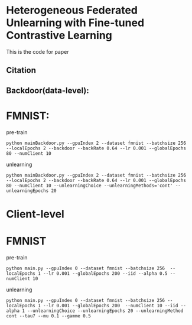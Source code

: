 # Heterogeneous Federated Unlearning with Fine-tuned Contrastive Learning
This is the code for paper 

## Citation

## Backdoor(data-level):

# FMNIST:
pre-train
```
python mainBackdoor.py --gpuIndex 2 --dataset fmnist --batchsize 256  --localEpochs 2 --backdoor --backRate 0.64 --lr 0.001 --globalEpochs 80 --numClient 10
```
unlearning
```
python mainBackdoor.py --gpuIndex 2 --dataset fmnist --batchsize 256  --localEpochs 2 --backdoor --backRate 0.64 --lr 0.001 --globalEpochs 80 --numClient 10 --unlearningChoice --unlearningMethods='cont' --unlearningEpochs 20
```



# Client-level

# FMNIST
pre-train
```
python main.py --gpuIndex 0 --dataset fmnist --batchsize 256  --localEpochs 1 --lr 0.001 --globalEpochs 200 --iid --alpha 0.5 --numClient 10
```

unlearning
```
python main.py --gpuIndex 0 --dataset fmnist --batchsize 256 --localEpochs 1 --lr 0.001 --globalEpochs 200  --numClient 10 --iid --alpha 1 --unlearningChoice --unlearningEpochs 20 --unlearningMethod cont --tau7 --mu 0.1 --gamme 0.5
```



